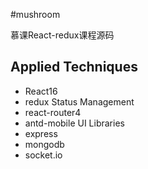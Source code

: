 #mushroom

慕课React-redux课程源码



## Applied Techniques

* React16
* redux Status Management
* react-router4 
* antd-mobile UI Libraries
* express 
* mongodb
* socket.io

